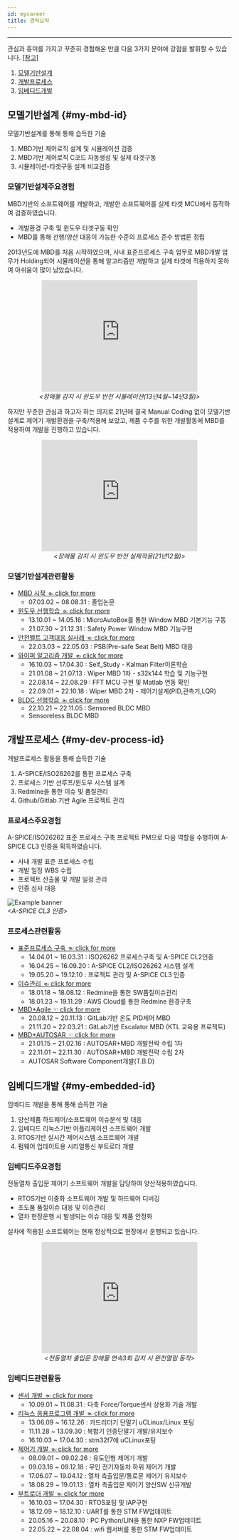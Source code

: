 ```yaml
---
id: mycareer
title: 경력요약
---
```

---

관심과 흥미를 가지고 꾸준히 경험해온 만큼 다음 3가지 분야에 강점을 발휘할 수 있습니다. [[참고]](https://docs.google.com/spreadsheets/d/1IEfmGKft0ClDigiTWpDMb05anEFAgLyUKv18ROo-rVE/edit?usp=sharing)

1. [모델기반설계](/docs/mycareer#my-mbd-id)
2. [개발프로세스](/docs/mycareer#my-dev-process-id)
3. [임베디드개발](/docs/mycareer#my-embedded-id)


## 모델기반설계 {#my-mbd-id}

모델기반설계를 통해 통해 습득한 기술

1. MBD기반 제어로직 설계 및 시뮬레이션 검증
2. MBD기반 제어로직 C코드 자동생성 및 실제 타겟구동
3. 시뮬레이션-타겟구동 설계 비교검증

### 모델기반설계주요경험

MBD기반의 소프트웨어를 개발하고, 개발한 소프트웨어를 실제 타겟 MCU에서 동작하여 검증하였습니다.

* 개발환경 구축 및 윈도우 타겟구동 확인
* MBD를 통해 선행/양산 대응이 가능한 수준의 프로세스 준수 방법론 정립

2013년도에 MBD를 처음 시작하였으며, 사내 표준프로세스 구축 업무로 MBD개발 업무가 Holding되어 시뮬레이션을 통해 알고리즘만 개발하고 실제 타겟에 적용하지 못하여 아쉬움이 많이 남았습니다.

<p align="center">
	<iframe 
		src="https://www.youtube.com/embed/JWzVYKv_Eac?rel=0"
		width="350" height="250"
		frameborder="0"
		allowfullscreen="true">
		이 브라우저는 iframe을 지원하지 않습니다.
	</iframe><br/><em>&lt;장애물 감지 시 윈도우 반전 시뮬레이션(13년4월~14년3월)&gt;</em>
</p>

하지만 꾸준한 관심과 하고자 하는 의지로 21년에 결국 Manual Coding 없이 모델기반설계로 제어기 개발환경을 구축/적용해 보았고, 
제품 수주를 위한 개발활동에 MBD를 적용하여 개발을 진행하고 있습니다.

<p align="center">
	<iframe
		width="350" height="250"
		src="https://www.youtube.com/embed/eEmUgEgfH4k?rel=0"
		frameborder="0"
		allowfullscreen="true">
		이 브라우저는 iframe을 지원하지 않습니다.
	</iframe><br/><em>&lt;장애물 감지 시 윈도우 반전 실제적용(21년12월)&gt;</em>
</p>

### 모델기반설계관련활동

* [MBD 시작 ☜ click for more](/docs/mycareer/mymbd#mbd-%EC%8B%9C%EC%9E%91)
  * 07.03.02 ~ 08.08.31	: 졸업논문
* [윈도우 선행학습 ☜ click for more](/docs/mycareer/mymbd#%EC%9C%88%EB%8F%84%EC%9A%B0-%EC%84%A0%ED%96%89%ED%95%99%EC%8A%B5)
  * 13.10.01 ~ 14.05.16	: MicroAutoBox를 통한 Window MBD 기본기능 구동
  * 21.07.30 ~ 21.12.31	: Safety Power Window MBD 기능구현
* [안전벨트 고객대응 실사례 ☜ click for more](/docs/mycareer/mymbd#%EC%95%88%EC%A0%84%EB%B2%A8%ED%8A%B8-%EA%B3%A0%EA%B0%9D%EB%8C%80%EC%9D%91-%EC%8B%A4%EC%82%AC%EB%A1%80)
  * 22.03.03 ~ 22.05.03	: PSB(Pre-safe Seat Belt) MBD 대응
* [와이퍼 알고리즘 개발 ☜ click for more](/docs/mycareer/mymbd#%EC%99%80%EC%9D%B4%ED%8D%BC-%EC%95%8C%EA%B3%A0%EB%A6%AC%EC%A6%98-%EA%B0%9C%EB%B0%9C)
  * 16.10.03 ~ 17.04.30	: Self_Study - Kalman Filter이론학습
  * 21.01.08 ~ 21.07.13	: Wiper MBD 1차 - s32k144 학습 및 기능구현
  * 22.08.14 ~ 22.08.29	: FFT MCU 구현 및 Matlab 연동 확인
  * 22.09.01 ~ 22.10.18	: Wiper MBD 2차 - 제어기설계(PID,관측기,LQR)
* [BLDC 선행학습 ☜ click for more](/docs/mycareer/mymbd#bldc-%EC%84%A0%ED%96%89%ED%95%99%EC%8A%B5)
  * 22.10.21 ~ 22.11.05	: Sensored BLDC MBD
  * Sensoreless BLDC MBD


## 개발프로세스 {#my-dev-process-id}

개발프로세스 활동을 통해 습득한 기술

1. A-SPICE/ISO26262를 통한 프로세스 구축
2. 프로세스 기반 선루프/윈도우 시스템 설계
3. Redmine을 통한 이슈 및 품질관리
4. Github/Gitlab 기반 Agile 프로젝트 관리

### 프로세스주요경험

A-SPICE/ISO26262 표준 프로세스 구축 프로젝트 PM으로 다음 역할을 수행하여 A-SPICE CL3 인증을 획득하였습니다.

* 사내 개발 표준 프로세스 수립
* 개발 일정 WBS 수립
* 프로젝트 산출물 및 개발 일정 관리
* 인증 심사 대응

<p align="center">
	<div class="box" >
		<img
			src={require('/img/1_process/a_certification.png').default}
			alt="Example banner"
		/><br/><em>&lt;A-SPICE CL3 인증&gt;</em>
	</div>
</p>

### 프로세스관련활동

* [표준프로세스 구축 ☜ click for more](/docs/mycareer/myprocess#%ED%91%9C%EC%A4%80%ED%94%84%EB%A1%9C%EC%84%B8%EC%8A%A4-%EA%B5%AC%EC%B6%95)
  * 14.04.01 ~ 16.03.31 : ISO26262 프로세스구축 및 A-SPICE CL2인증
  * 16.04.25 ~ 16.09.20 : A-SPICE CL2/ISO26262 시스템 설계
  * 19.05.20 ~ 19.12.10 : 프로젝트 관리 및 A-SPICE CL3 인증
* [이슈관리 ☜ click for more](/docs/mycareer/myprocess#%EC%9D%B4%EC%8A%88%EA%B4%80%EB%A6%AC)
  * 18.01.18 ~ 18.08.12 : Redmine을 통한 SW품질이슈관리
  * 18.01.23 ~ 19.11.29 : AWS Cloud를 통한 Redmine 환경구축
* [MBD+Agile ☜ click for more](/docs/mycareer/myprocess#mbdagile)
  * 20.08.12 ~ 20.11.13 : GitLab기반 온도 PID제어 MBD
  * 21.11.20 ~ 22.03.21 : GitLab기반 Escalator MBD (KTL 교육용 프로젝트)
* [MBD+AUTOSAR ☜ click for more](/docs/mycareer/myprocess#mbdautosar)
  * 21.01.15 ~ 21.02.16 : AUTOSAR+MBD 개발전략 수립 1차
  * 22.11.01 ~ 22.11.30 : AUTOSAR+MBD 개발전략 수립 2차
  * AUTOSAR Software Component개발(T.B.D)


## 임베디드개발 {#my-embedded-id}

임베디드 개발을 통해 통해 습득한 기술

1. 양산제품 하드웨어/소프트웨어 이슈분석 및 대응
2. 임베디드 리눅스기반 어플리케이션 소프트웨어 개발
3. RTOS기반 실시간 제어시스템 소프트웨어 개발
4. 펌웨어 업데이트용 시리얼통신 부트로더 개발

### 임베디드주요경험

전동열차 출입문 제어기 소프트웨어 개발을 담당하여 양산적용하였습니다.

* RTOS기반 이중화 소프트웨어 개발 및 하드웨어 디버깅
* 초도품 품질이슈 대응 및 이슈관리
* 열차 현장운행 시 발생되는 이슈 대응 및 제품 안정화

실차에 적용된 소프트웨어는 현재 정상적으로 현장에서 운행되고 있습니다.

<p align="center">
	<iframe
		width="350" height="250"
		src="https://www.youtube.com/embed/qYLRAw-hKN8?rel=0"
		frameborder="0"
		allowfullscreen="true">
		이 브라우저는 iframe을 지원하지 않습니다.
	</iframe><br/><em>&lt;전동열차 출입문 장애물 연속3회 감지 시 완전열림 동작&gt;</em>
</p>

### 임베디드관련활동

* [센서 개발 ☜ click for more](/docs/mycareer/myembedded#%EC%84%BC%EC%84%9C-%EA%B0%9C%EB%B0%9C)
  * 10.09.01 ~ 11.08.31 : 다축 Force/Torque센서 상용화 기술 개발
* [리눅스 응용프로그램 개발 ☜ click for more](/docs/mycareer/myembedded#%EB%A6%AC%EB%88%85%EC%8A%A4-%EC%9D%91%EC%9A%A9%ED%94%84%EB%A1%9C%EA%B7%B8%EB%9E%A8-%EA%B0%9C%EB%B0%9C)
  * 13.06.09 ~ 16.12.26 : 카드리더기 단말기 uCLinux/Linux 포팅
  * 11.11.28 ~ 13.09.30 : 복합기 인증단말기 개발/유지보수
  * 16.10.03 ~ 17.04.30 : stm32f7에 uCLinux포팅
* [제어기 개발 ☜ click for more](/docs/mycareer/myembedded#%EC%A0%9C%EC%96%B4%EA%B8%B0-%EA%B0%9C%EB%B0%9C)
  * 08.09.01 ~ 09.02.26 : 유도인형 제어기 개발
  * 09.03.16 ~ 09.12.18 : 무인 전기자동차 하위 제어기 개발
  * 17.06.07 ~ 19.04.12 : 열차 측출입문/통로문 제어기 유지보수
  * 18.08.29 ~ 19.01.13 : 열차 측출입문 제어기 양산SW 신규개발
* [부트로더 개발 ☜ click for more](/docs/mycareer/myembedded#%EB%B6%80%ED%8A%B8%EB%A1%9C%EB%8D%94-%EA%B0%9C%EB%B0%9C)
  * 16.10.03 ~ 17.04.30	: RTOS포팅 및 IAP구현
  * 18.12.09 ~ 18.12.10	: UART를 통한 STM FW업데이트
  * 20.05.16 ~ 20.08.10	: PC Python/LIN을 통한 NXP FW업데이트
  * 22.05.22 ~ 22.08.04	: wifi 웹서버를 통한 STM FW업데이트
